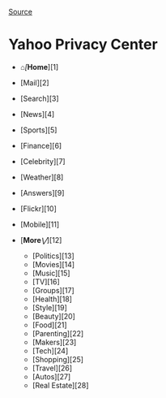 [Source](https://policies.yahoo.com/us/en/yahoo/privacy/index.htm "Permalink to Yahoo Privacy Center")

# Yahoo Privacy Center

* _⌂[_**Home**][1]
* [Mail][2]
* [Search][3]
* [News][4]
* [Sports][5]
* [Finance][6]
* [Celebrity][7]
* [Weather][8]
* [Answers][9]
* [Flickr][10]
* [Mobile][11]
* [**More**_⋁_][12]

    * [Politics][13]
    * [Movies][14]
    * [Music][15]
    * [TV][16]
    * [Groups][17]
    * [Health][18]
    * [Style][19]
    * [Beauty][20]
    * [Food][21]
    * [Parenting][22]
    * [Makers][23]
    * [Tech][24]
    * [Shopping][25]
    * [Travel][26]
    * [Autos][27]
    * [Real Estate][28]